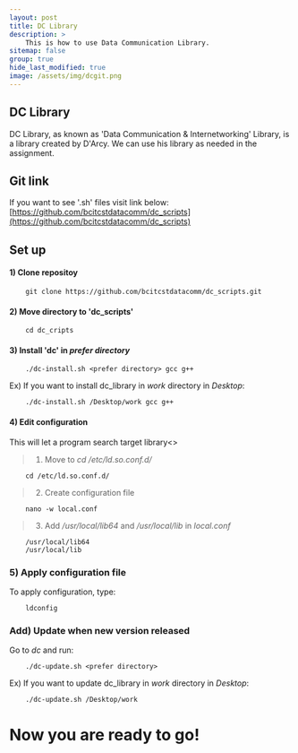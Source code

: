```yaml
---
layout: post
title: DC Library
description: >
    This is how to use Data Communication Library.
sitemap: false
group: true
hide_last_modified: true
image: /assets/img/dcgit.png
---
```


## DC Library
DC Library, as known as 'Data Communication & Internetworking' Library, is a library created by D'Arcy.
We can use his library as needed in the assignment.


## Git link
If you want to see '.sh' files visit link below:<br/>
[https://github.com/bcitcstdatacomm/dc_scripts](https://github.com/bcitcstdatacomm/dc_scripts)
<br/>


## Set up
#### 1) Clone repositoy
```
    git clone https://github.com/bcitcstdatacomm/dc_scripts.git
```

#### 2) Move directory to 'dc_scripts'
```
    cd dc_cripts
```

#### 3) Install 'dc' in *prefer directory*
```
    ./dc-install.sh <prefer directory> gcc g++
```
Ex) If you want to install dc_library in *work* directory in *Desktop*:
```
    ./dc-install.sh /Desktop/work gcc g++
```

#### 4) Edit configuration
This will let a program search target library<>
> 1) Move to *cd /etc/ld.so.conf.d/*
```
    cd /etc/ld.so.conf.d/
```
> 2) Create configuration file
```
    nano -w local.conf
```
> 3) Add */usr/local/lib64* and */usr/local/lib* in *local.conf*
```
    /usr/local/lib64
    /usr/local/lib
```

### 5) Apply configuration file
To apply configuration, type:
```
    ldconfig
```


### Add) Update when new version released
Go to *dc* and run:
```
    ./dc-update.sh <prefer directory>
```
Ex) If you want to update dc_library in *work* directory in *Desktop*:
```
    ./dc-update.sh /Desktop/work
```

# Now you are ready to go!





